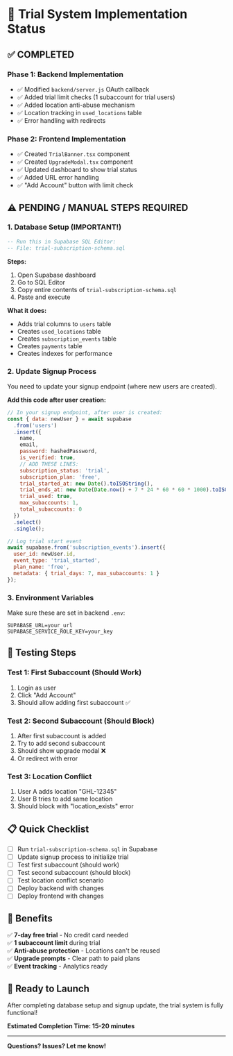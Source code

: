 # 🎯 Trial System Implementation Status

## ✅ COMPLETED

### Phase 1: Backend Implementation
- ✅ Modified `backend/server.js` OAuth callback
- ✅ Added trial limit checks (1 subaccount for trial users)
- ✅ Added location anti-abuse mechanism
- ✅ Location tracking in `used_locations` table
- ✅ Error handling with redirects

### Phase 2: Frontend Implementation
- ✅ Created `TrialBanner.tsx` component
- ✅ Created `UpgradeModal.tsx` component
- ✅ Updated dashboard to show trial status
- ✅ Added URL error handling
- ✅ "Add Account" button with limit check

## ⚠️ PENDING / MANUAL STEPS REQUIRED

### 1. Database Setup (IMPORTANT!)
```sql
-- Run this in Supabase SQL Editor:
-- File: trial-subscription-schema.sql
```

**Steps:**
1. Open Supabase dashboard
2. Go to SQL Editor
3. Copy entire contents of `trial-subscription-schema.sql`
4. Paste and execute

**What it does:**
- Adds trial columns to `users` table
- Creates `used_locations` table
- Creates `subscription_events` table
- Creates `payments` table
- Creates indexes for performance

### 2. Update Signup Process
You need to update your signup endpoint (where new users are created).

**Add this code after user creation:**
```javascript
// In your signup endpoint, after user is created:
const { data: newUser } = await supabase
  .from('users')
  .insert({
    name,
    email,
    password: hashedPassword,
    is_verified: true,
    // ADD THESE LINES:
    subscription_status: 'trial',
    subscription_plan: 'free',
    trial_started_at: new Date().toISOString(),
    trial_ends_at: new Date(Date.now() + 7 * 24 * 60 * 60 * 1000).toISOString(), // 7 days
    trial_used: true,
    max_subaccounts: 1,
    total_subaccounts: 0
  })
  .select()
  .single();

// Log trial start event
await supabase.from('subscription_events').insert({
  user_id: newUser.id,
  event_type: 'trial_started',
  plan_name: 'free',
  metadata: { trial_days: 7, max_subaccounts: 1 }
});
```

### 3. Environment Variables
Make sure these are set in backend `.env`:
```env
SUPABASE_URL=your_url
SUPABASE_SERVICE_ROLE_KEY=your_key
```

## 🧪 Testing Steps

### Test 1: First Subaccount (Should Work)
1. Login as user
2. Click "Add Account"
3. Should allow adding first subaccount ✅

### Test 2: Second Subaccount (Should Block)
1. After first subaccount is added
2. Try to add second subaccount
3. Should show upgrade modal ❌
4. Or redirect with error

### Test 3: Location Conflict
1. User A adds location "GHL-12345"
2. User B tries to add same location
3. Should block with "location_exists" error

## 📋 Quick Checklist

- [ ] Run `trial-subscription-schema.sql` in Supabase
- [ ] Update signup process to initialize trial
- [ ] Test first subaccount (should work)
- [ ] Test second subaccount (should block)
- [ ] Test location conflict scenario
- [ ] Deploy backend with changes
- [ ] Deploy frontend with changes

## 🎉 Benefits

✅ **7-day free trial** - No credit card needed  
✅ **1 subaccount limit** during trial  
✅ **Anti-abuse protection** - Locations can't be reused  
✅ **Upgrade prompts** - Clear path to paid plans  
✅ **Event tracking** - Analytics ready  

## 🚀 Ready to Launch

After completing database setup and signup update, the trial system is fully functional!

**Estimated Completion Time: 15-20 minutes**

---

**Questions? Issues? Let me know!**


